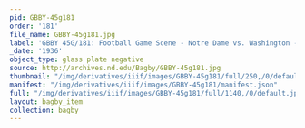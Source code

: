 ```yaml
---
pid: GBBY-45g181
order: '181'
file_name: GBBY-45g181.jpg
label: 'GBBY 45G/181: Football Game Scene - Notre Dame vs. Washington - 1936'
_date: '1936'
object_type: glass plate negative
source: http://archives.nd.edu/Bagby/GBBY-45g181.jpg
thumbnail: "/img/derivatives/iiif/images/GBBY-45g181/full/250,/0/default.jpg"
manifest: "/img/derivatives/iiif/images/GBBY-45g181/manifest.json"
full: "/img/derivatives/iiif/images/GBBY-45g181/full/1140,/0/default.jpg"
layout: bagby_item
collection: bagby
---
```

